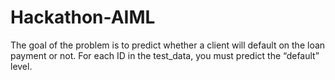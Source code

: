 # Hackathon-AIML
The goal of the problem is to predict whether a client will default on the loan payment or not. For each ID in the test_data, you must predict the “default” level.

